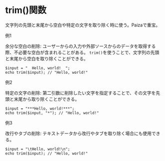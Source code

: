 # trim()関数

文字列の先頭と末尾から空白や特定の文字を取り除く時に使う。Paizaで重宝。

例1

余分な空白の削除: ユーザーからの入力や外部ソースからのデータを取得する際、不必要な空白が含まれることがある。 ```trim()```を使うことで、文字列の先頭と末尾から空白を取り除くことができる。

```
$input = "  Hello, world!  ";
echo trim($input); // "Hello, world!"
```

例2

特定の文字の削除: 第二引数に削除したい文字を指定することで、その文字を先頭と末尾から取り除くことができる。

```
$input = "***Hello, world!***";
echo trim($input, "*"); // "Hello, world!"
```

例3

改行やタブの削除: テキストデータから改行やタブを取り除く場合にも使用できる。

```
$input = "\tHello, world!\n";
echo trim($input); // "Hello, world!"
```





